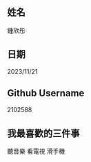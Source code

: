 姓名
----
鍾欣彤

日期
----
2023/11/21

Github Username
---------------
2102588

我最喜歡的三件事
---------------
聽音樂 看電視 滑手機